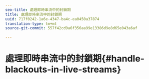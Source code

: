 ```yaml
---
seo-title: 處理即時串流中的封鎖期
title: 處理即時串流中的封鎖期
uuid: 717f0242-1a6e-4347-ba4c-ea0450a37874
translation-type: tm+mt
source-git-commit: 557f42cd9a6f356aa99e13386d9e8d65e043a6af

---
```



# 處理即時串流中的封鎖期{#handle-blackouts-in-live-streams}
